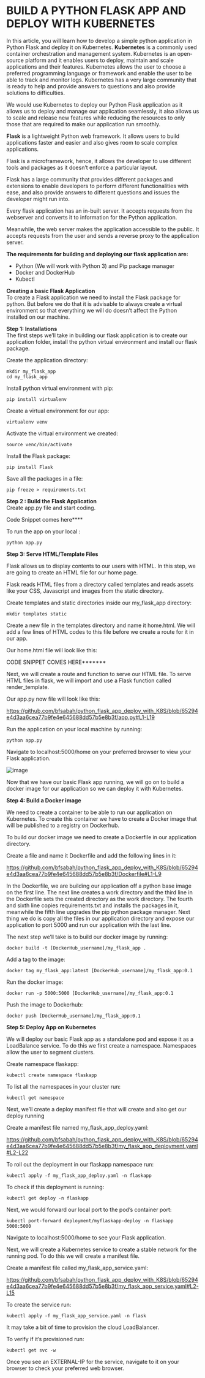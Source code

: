 # BUILD A PYTHON FLASK APP AND DEPLOY WITH KUBERNETES
In this article, you will learn how to develop a simple python application in Python Flask and deploy it on Kubernetes.
**Kubernetes** is a commonly used container orchestration and management system. Kubernetes is an open-source platform and it enables users to deploy, maintain and scale applications and their features. Kubernetes allows the user to choose a preferred programming language or framework and enable the user to be able to track and monitor logs. Kubernetes has a very large community that is ready to help and provide answers to questions and also provide solutions to difficulties.

We would use Kubernetes to deploy our Python Flask application as it allows us to deploy and manage our application seamlessly, it also allows us to scale and release new features while reducing the resources to only those that are required to make our application run smoothly.

**Flask** is a lightweight Python web framework. It allows users to build applications faster and easier and also gives room to scale complex applications.

Flask is a microframework, hence, it allows the developer to use different tools and packages as it doesn’t enforce a particular layout.

Flask has a large community that provides different packages and extensions to enable developers to perform different functionalities with ease, and also provide answers to different questions and issues the developer might run into.

Every flask application has an in-built server. It accepts requests from the webserver and converts it to information for the Python application.

Meanwhile, the web server makes the application accessible to the public. It accepts requests from the user and sends a reverse proxy to the application server.

**The requirements for building and deploying our flask application are:**

- Python (We will work with Python 3) and Pip package manager
- Docker and DockerHub
- Kubectl

**Creating a basic Flask Application**<br>
To create a Flask application we need to install the Flask package for python. But before we do that it is advisable to always create a virtual environment so that everything we will do doesn’t affect the Python installed on our machine.

**Step 1: Installations**<br>
The first steps we’ll take in building our flask application is to create our application folder, install the python virtual environment and install our flask package.

Create the application directory:
```
mkdir my_flask_app
cd my_flask_app
```
Install python virtual environment with pip:
```
pip install virtualenv
```
Create a virtual environment for our app:
```
virtualenv venv
```
Activate the virtual environment we created:
```
source venc/bin/activate
```
Install the Flask package:
```
pip install Flask
```
Save all the packages in a file:
```
pip freeze > requirements.txt
```
**Step 2 : Build the Flask Application**<br>
Create app.py file and start coding.

Code Snippet comes here****

To run the app on your local :
```
python app.py
```
**Step 3: Serve HTML/Template Files**

Flask allows us to display contents to our users with HTML. In this step, we are going to create an HTML file for our home page.

Flask reads HTML files from a directory called templates and reads assets like your CSS, Javascript and images from the static directory.

Create templates and static directories inside our my_flask_app directory:
```
mkdir templates static
```
Create a new file in the templates directory and name it home.html. We will add a few lines of HTML codes to this file before we create a route for it in our app.

Our home.html file will look like this:

CODE SNIPPET COMES HERE*******

Next, we will create a route and function to serve our HTML file. To serve HTML files in flask, we will import and use a Flask function called render_template.

Our app.py now file will look like this:

https://github.com/bfsabah/python_flask_app_deploy_with_K8S/blob/65294e4d3aa6cea77b9fe4e645688dd57b5e8b3f/app.py#L1-L19

Run the application on your local machine by running:
```
python app.py
```

Navigate to localhost:5000/home on your preferred browser to view your Flask application.

![image](https://user-images.githubusercontent.com/113843658/222987812-9b2a5cb2-21e4-4847-9009-f4d0b90b8de7.png)


Now that we have our basic Flask app running, we will go on to build a docker image for our application so we can deploy it with Kubernetes.

**Step 4: Build a Docker image**

We need to create a container to be able to run our application on Kubernetes. To create this container we have to create a Docker image that will be published to a registry on Dockerhub.

To build our docker image we need to create a Dockerfile in our application directory.

Create a file and name it Dockerfile and add the following lines in it:

https://github.com/bfsabah/python_flask_app_deploy_with_K8S/blob/65294e4d3aa6cea77b9fe4e645688dd57b5e8b3f/Dockerfile#L1-L9

In the Dockerfile, we are building our application off a python base image on the first line. The next line creates a work directory and the third line in the Dockerfile sets the created directory as the work directory. The fourth and sixth line copies requirements.txt and installs the packages in it, meanwhile the fifth line upgrades the pip python package manager. Next thing we do is copy all the files in our application directory and expose our application to port 5000 and run our application with the last line.

The next step we’ll take is to build our docker image by running:
```
docker build -t [DockerHub_username]/my_flask_app .
```
Add a tag to the image:
```
docker tag my_flask_app:latest [DockerHub_username]/my_flask_app:0.1
```
Run the docker image:
```
docker run -p 5000:5000 [DockerHub_username]/my_flask_app:0.1
```
Push the image to Dockerhub:
```
docker push [DockerHub_username]/my_flask_app:0.1
```
**Step 5: Deploy App on Kubernetes**

We will deploy our basic Flask app as a standalone pod and expose it as a LoadBalance service. To do this we first create a namespace. Namespaces allow the user to segment clusters.

Create namespace flaskapp:
```
kubectl create namespace flaskapp
```
To list all the namespaces in your cluster run:
```
kubectl get namespace
```
Next, we’ll create a deploy manifest file that will create and also get our deploy running

Create a manifest file named my_flask_app_deploy.yaml:

https://github.com/bfsabah/python_flask_app_deploy_with_K8S/blob/65294e4d3aa6cea77b9fe4e645688dd57b5e8b3f/my_flask_app_deployment.yaml#L2-L22

To roll out the deployment in our flaskapp namespace run:

```
kubectl apply -f my_flask_app_deploy.yaml -n flaskapp
```
To check if this deployment is running:
```
kubectl get deploy -n flaskapp
```
Next, we would forward our local port to the pod’s container port:
```
kubectl port-forward deployment/myflaskapp-deploy -n flaskapp 5000:5000
```
Navigate to localhost:5000/home to see your Flask application.

Next, we will create a Kubernetes service to create a stable network for the running pod. To do this we will create a manifest file.

Create a manifest file called my_flask_app_service.yaml:

https://github.com/bfsabah/python_flask_app_deploy_with_K8S/blob/65294e4d3aa6cea77b9fe4e645688dd57b5e8b3f/my_flask_app_service.yaml#L2-L15

To create the service run:
```
kubectl apply -f my_flask_app_service.yaml -n flask
```
It may take a bit of time to provision the cloud LoadBalancer.

To verify if it’s provisioned run:
```
kubectl get svc -w
```
Once you see an EXTERNAL-IP for the service, navigate to it on your browser to check your preferred web browser.
